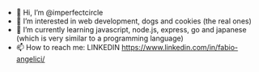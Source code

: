- 👋 Hi, I’m @imperfectcircle
- 👀 I’m interested in web development, dogs and cookies (the real ones)
- 🌱 I’m currently learning javascript, node.js, express, go and japanese (which is very similar to a programming language)
- 📫 How to reach me:
LINKEDIN  https://www.linkedin.com/in/fabio-angelici/


<!---
imperfectcircle/imperfectcircle is a ✨ special ✨ repository because its `README.md` (this file) appears on your GitHub profile.
You can click the Preview link to take a look at your changes.
--->
